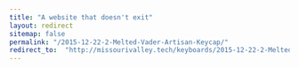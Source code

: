 ```yaml
---
title: "A website that doesn't exit"
layout: redirect
sitemap: false
permalink: "/2015-12-22-2-Melted-Vader-Artisan-Keycap/"
redirect_to:  "http://missourivalley.tech/keyboards/2015-12-22-2-Melted-Vader-Artisan-Keycap"
---
```

